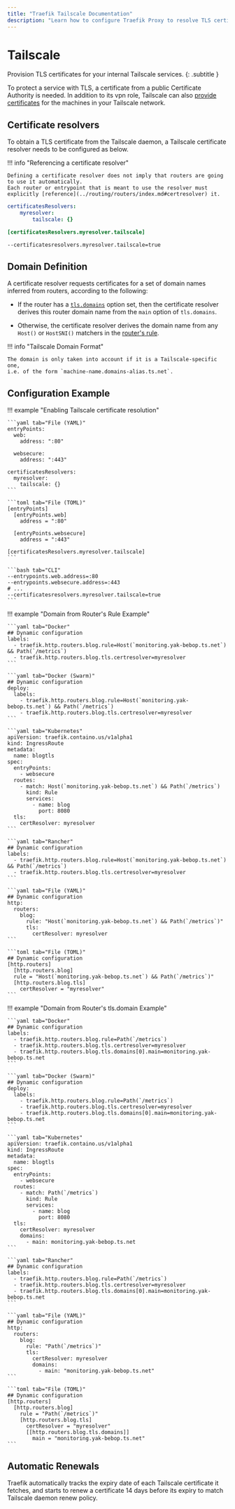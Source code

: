 ```yaml
---
title: "Traefik Tailscale Documentation"
description: "Learn how to configure Traefik Proxy to resolve TLS certificates for your Tailscale services. Read the technical documentation."
---
```


# Tailscale

Provision TLS certificates for your internal Tailscale services.
{: .subtitle }

To protect a service with TLS, a certificate from a public Certificate Authority is needed.
In addition to its vpn role, Tailscale can also [provide certificates](https://tailscale.com/kb/1153/enabling-https/) for the machines in your Tailscale network.

## Certificate resolvers

To obtain a TLS certificate from the Tailscale daemon,
a Tailscale certificate resolver needs to be configured as below.

!!! info "Referencing a certificate resolver"

    Defining a certificate resolver does not imply that routers are going to use it automatically.
    Each router or entrypoint that is meant to use the resolver must explicitly [reference](../routing/routers/index.md#certresolver) it.

```yaml tab="File (YAML)"
certificatesResolvers:
    myresolver:
        tailscale: {}
```

```toml tab="File (TOML)"
[certificatesResolvers.myresolver.tailscale]
```

```bash tab="CLI"
--certificatesresolvers.myresolver.tailscale=true
```

## Domain Definition

A certificate resolver requests certificates for a set of domain names inferred from routers, according to the following:

- If the router has a [`tls.domains`](../routing/routers/index.md#domains) option set,
  then the certificate resolver derives this router domain name from the `main` option of `tls.domains`.

- Otherwise, the certificate resolver derives the domain name from any `Host()` or `HostSNI()` matchers
  in the [router's rule](../routing/routers/index.md#rule).

!!! info "Tailscale Domain Format"

    The domain is only taken into account if it is a Tailscale-specific one,
    i.e. of the form `machine-name.domains-alias.ts.net`.

## Configuration Example

!!! example "Enabling Tailscale certificate resolution"

    ```yaml tab="File (YAML)"
    entryPoints:
      web:
        address: ":80"

      websecure:
        address: ":443"

    certificatesResolvers:
      myresolver:
        tailscale: {}
    ```

    ```toml tab="File (TOML)"
    [entryPoints]
      [entryPoints.web]
        address = ":80"

      [entryPoints.websecure]
        address = ":443"

    [certificatesResolvers.myresolver.tailscale]
    ```

    ```bash tab="CLI"
    --entrypoints.web.address=:80
    --entrypoints.websecure.address=:443
    # ...
    --certificatesresolvers.myresolver.tailscale=true
    ```

!!! example "Domain from Router's Rule Example"

    ```yaml tab="Docker"
    ## Dynamic configuration
    labels:
      - traefik.http.routers.blog.rule=Host(`monitoring.yak-bebop.ts.net`) && Path(`/metrics`)
      - traefik.http.routers.blog.tls.certresolver=myresolver
    ```

    ```yaml tab="Docker (Swarm)"
    ## Dynamic configuration
    deploy:
      labels:
        - traefik.http.routers.blog.rule=Host(`monitoring.yak-bebop.ts.net`) && Path(`/metrics`)
        - traefik.http.routers.blog.tls.certresolver=myresolver
    ```

    ```yaml tab="Kubernetes"
    apiVersion: traefik.containo.us/v1alpha1
    kind: IngressRoute
    metadata:
      name: blogtls
    spec:
      entryPoints:
        - websecure
      routes:
        - match: Host(`monitoring.yak-bebop.ts.net`) && Path(`/metrics`)
          kind: Rule
          services:
            - name: blog
              port: 8080
      tls:
        certResolver: myresolver
    ```

    ```yaml tab="Rancher"
    ## Dynamic configuration
    labels:
      - traefik.http.routers.blog.rule=Host(`monitoring.yak-bebop.ts.net`) && Path(`/metrics`)
      - traefik.http.routers.blog.tls.certresolver=myresolver
    ```

    ```yaml tab="File (YAML)"
    ## Dynamic configuration
    http:
      routers:
        blog:
          rule: "Host(`monitoring.yak-bebop.ts.net`) && Path(`/metrics`)"
          tls:
            certResolver: myresolver
    ```

    ```toml tab="File (TOML)"
    ## Dynamic configuration
    [http.routers]
      [http.routers.blog]
      rule = "Host(`monitoring.yak-bebop.ts.net`) && Path(`/metrics`)"
      [http.routers.blog.tls]
        certResolver = "myresolver"
    ```

!!! example "Domain from Router's tls.domain Example"

    ```yaml tab="Docker"
    ## Dynamic configuration
    labels:
      - traefik.http.routers.blog.rule=Path(`/metrics`)
      - traefik.http.routers.blog.tls.certresolver=myresolver
      - traefik.http.routers.blog.tls.domains[0].main=monitoring.yak-bebop.ts.net
    ```

    ```yaml tab="Docker (Swarm)"
    ## Dynamic configuration
    deploy:
      labels:
        - traefik.http.routers.blog.rule=Path(`/metrics`)
        - traefik.http.routers.blog.tls.certresolver=myresolver
        - traefik.http.routers.blog.tls.domains[0].main=monitoring.yak-bebop.ts.net
    ```

    ```yaml tab="Kubernetes"
    apiVersion: traefik.containo.us/v1alpha1
    kind: IngressRoute
    metadata:
      name: blogtls
    spec:
      entryPoints:
        - websecure
      routes:
        - match: Path(`/metrics`)
          kind: Rule
          services:
            - name: blog
              port: 8080
      tls:
        certResolver: myresolver
        domains:
          - main: monitoring.yak-bebop.ts.net
    ```

    ```yaml tab="Rancher"
    ## Dynamic configuration
    labels:
      - traefik.http.routers.blog.rule=Path(`/metrics`)
      - traefik.http.routers.blog.tls.certresolver=myresolver
      - traefik.http.routers.blog.tls.domains[0].main=monitoring.yak-bebop.ts.net
    ```

    ```yaml tab="File (YAML)"
    ## Dynamic configuration
    http:
      routers:
        blog:
          rule: "Path(`/metrics`)"
          tls:
            certResolver: myresolver
            domains:
              - main: "monitoring.yak-bebop.ts.net"
    ```

    ```toml tab="File (TOML)"
    ## Dynamic configuration
    [http.routers]
      [http.routers.blog]
        rule = "Path(`/metrics`)"
        [http.routers.blog.tls]
          certResolver = "myresolver"
          [[http.routers.blog.tls.domains]]
            main = "monitoring.yak-bebop.ts.net"
    ```

## Automatic Renewals

Traefik automatically tracks the expiry date of each Tailscale certificate it fetches,
and starts to renew a certificate 14 days before its expiry to match Tailscale daemon renew policy.
